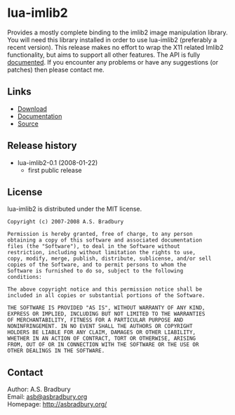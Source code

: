 # lua-imlib2

Provides a mostly complete binding to the imlib2 image manipulation library.  
You will need this library installed in order to use lua-imlib2 (preferably a 
recent version). This release makes no effort to wrap the X11 related Imlib2 
functionality, but aims to support all other features. The API is fully 
[documented](http://asbradbury.org/projects/lua-imlib2/doc/). If you encounter 
any problems or have any suggestions (or patches) then please contact me.

## Links
* [Download](http://luaforge.net/projects/lua-imlib2/)
* [Documentation](http://asbradbury.org/projects/lua-imlib2/doc/)
* [Source](http://github.com/asb/lua-imlib2/)

## Release history
* lua-imlib2-0.1 (2008-01-22)
  * first public release

## License
lua-imlib2 is distributed under the MIT license.

    Copyright (c) 2007-2008 A.S. Bradbury

    Permission is hereby granted, free of charge, to any person
    obtaining a copy of this software and associated documentation
    files (the "Software"), to deal in the Software without
    restriction, including without limitation the rights to use,
    copy, modify, merge, publish, distribute, sublicense, and/or sell
    copies of the Software, and to permit persons to whom the
    Software is furnished to do so, subject to the following
    conditions:

    The above copyright notice and this permission notice shall be
    included in all copies or substantial portions of the Software.

    THE SOFTWARE IS PROVIDED "AS IS", WITHOUT WARRANTY OF ANY KIND,
    EXPRESS OR IMPLIED, INCLUDING BUT NOT LIMITED TO THE WARRANTIES
    OF MERCHANTABILITY, FITNESS FOR A PARTICULAR PURPOSE AND
    NONINFRINGEMENT. IN NO EVENT SHALL THE AUTHORS OR COPYRIGHT
    HOLDERS BE LIABLE FOR ANY CLAIM, DAMAGES OR OTHER LIABILITY,
    WHETHER IN AN ACTION OF CONTRACT, TORT OR OTHERWISE, ARISING
    FROM, OUT OF OR IN CONNECTION WITH THE SOFTWARE OR THE USE OR
    OTHER DEALINGS IN THE SOFTWARE.

## Contact
Author: A.S. Bradbury  
Email: <asb@asbradbury.org>  
Homepage: <http://asbradbury.org/>
